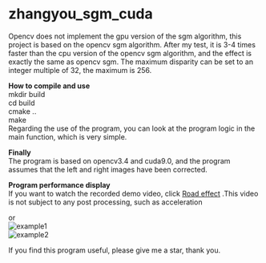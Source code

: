 # zhangyou_sgm_cuda  

Opencv does not implement the gpu version of the sgm algorithm, this project is based on the opencv sgm algorithm. After my test, it is 3-4 times faster than the cpu version of the opencv sgm algorithm, and the effect is exactly the same as opencv sgm. The maximum disparity can be set to an integer multiple of 32, the maximum is 256.   


**How to compile and use**  
mkdir build  
cd build    
cmake ..  
make   
Regarding the use of the program, you can look at the program logic in the main function, which is very simple.   


**Finally**  
The program is based on opencv3.4 and cuda9.0, and the program assumes that the left and right images have been corrected.   


**Program performance display**  
If you want to watch the recorded demo video, click
[Road effect][1] .This video is not subject to any post processing, such as acceleration  


or  
![example1](https://github.com/jasonlinuxzhang/sgm_cuda/blob/master/example1.jpg)  
![example2](https://github.com/jasonlinuxzhang/sgm_cuda/blob/master/example2.jpg)   


If you find this program useful, please give me a star, thank you.  


  [1]: https://v.youku.com/v_show/id_XMzk0NjE1MDEwNA==.html?spm=a2hzp.8253869.0.0
